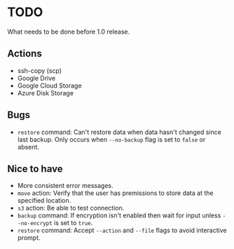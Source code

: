 # TODO

What needs to be done before 1.0 release.

## Actions

- ssh-copy (scp)
- Google Drive
- Google Cloud Storage
- Azure Disk Storage

## Bugs

- `restore` command: Can't restore data when data hasn't changed since last backup. Only occurs when `--no-backup` flag is set to `false` or absent.

## Nice to have

- More consistent error messages.
- `move` action: Verify that the user has premissions to store data at the specified location.
- `s3` action: Be able to test connection.
- `backup` command: If encryption isn't enabled then wait for input unless `--no-encrypt` is set to `true`.
- `restore` command: Accept `--action` and `--file` flags to avoid interactive prompt.
